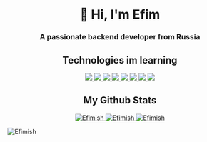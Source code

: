 <h1 align="center"> 👋 Hi, I'm Efim </h1>
<h3 align="center"> A passionate backend developer from Russia </h3>
<h2 align="center"> Technologies im learning </h2>

<!--
![Docker](https://img.shields.io/badge/-Docker-2496ED?logo=docker&logoColor=fff)
![PostgreSQL](https://img.shields.io/badge/-PostgreSQL-4169E1?logo=postgresql&logoColor=fff)
![Redis](https://img.shields.io/badge/-Redis-DC382D?logo=redis&logoColor=fff)
![NGINX](https://img.shields.io/badge/-NGINX-009639?logo=nginx&logoColor=fff)
![Git](https://img.shields.io/badge/-Git-F05032?logo=git&logoColor=fff)
![Rust](https://img.shields.io/badge/-Rust-000?logo=rust&logoColor=fff)
![TypeScript](https://img.shields.io/badge/-TypeScript-3178C6?logo=typescript&logoColor=fff)
![Svelte](https://img.shields.io/badge/-Svelte-FF3E00?logo=svelte&logoColor=fff)
-->

<p align="center">
  <a href="../../../">
    <img src="https://img.shields.io/badge/-Docker-2496ED?logo=docker&logoColor=fff"/>
    <img src="https://img.shields.io/badge/-PostgreSQL-4169E1?logo=postgresql&logoColor=fff"/>
    <img src="https://img.shields.io/badge/-Redis-DC382D?logo=redis&logoColor=fff"/>
    <img src="https://img.shields.io/badge/-NGINX-009639?logo=nginx&logoColor=fff"/>
    <img src="https://img.shields.io/badge/-Git-F05032?logo=git&logoColor=fff"/>
    <img src="https://img.shields.io/badge/-Rust-000?logo=rust&logoColor=fff"/>
    <img src="https://img.shields.io/badge/-TypeScript-3178C6?logo=typescript&logoColor=fff"/>
    <img src="https://img.shields.io/badge/-Svelte-FF3E00?logo=svelte&logoColor=fff"/>
  </a>
</p>

<h2 align="center"> My Github Stats </h2>

<p align = "center">
  <a href="../../../">
    <img alt="Efimish" src="https://github-readme-stats.vercel.app/api?username=Efimish&show_icons=true&locale=en&theme=github_dark"/>
    <img alt="Efimish" src="https://github-readme-streak-stats.herokuapp.com?user=Efimish&show_icons=true&locale=en&layout=compact&theme=github_dark"/>
    <img alt="Efimish" src="https://github-readme-stats.vercel.app/api/top-langs?username=Efimish&layout=compact&hide=html,css,java,shaderlab,kotlin,hlsl&theme=github_dark"/>
  </a>
</p>

<img alt="Efimish" src="https://komarev.com/ghpvc/?username=Efimish&label=Profile%20views&color=0e75b6"/>
<!---

Efimish/Efimish is a ✨ special ✨ repository because its `README.md` (this file) appears on your GitHub profile.
You can click the Preview link to take a look at your changes.

- 👋 Hi, I’m @Efimish
- 👀 I’m interested in ...
- 🌱 I’m currently learning ...
- 💞️ I’m looking to collaborate on ...
- 📫 How to reach me ...

--->
